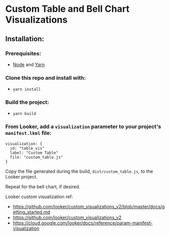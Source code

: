 # Custom Table and Bell Chart Visualizations

## Installation:

### Prerequisites:

- [Node](https://nodejs.org/en/) and [Yarn](https://yarnpkg.com/)

### Clone this repo and install with:

- ```yarn install```

### Build the project:

- ```yarn build```


### From Looker, add a `visualization` parameter to your project's `manifest.lkml` file:

```
visualization: {
  id: "table_vis"
  label: "Custom Table"
  file: "custom_table.js"
}
```

Copy the file generated during the build, `dist/custom_table.js`, to the Looker project.

Repeat for the bell chart, if desired.

Looker custom visualization ref:
- https://github.com/looker/custom_visualizations_v2/blob/master/docs/getting_started.md
- https://github.com/looker/custom_visualizations_v2
- https://cloud.google.com/looker/docs/reference/param-manifest-visualization
